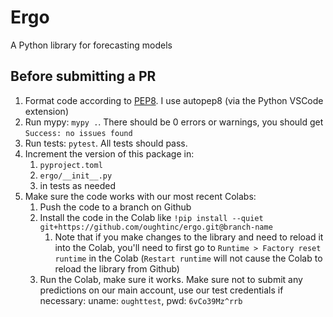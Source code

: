 # Ergo

A Python library for forecasting models

## Before submitting a PR
1. Format code according to [PEP8](https://www.python.org/dev/peps/pep-0008/). I use autopep8 (via the Python VSCode extension)
2. Run mypy: `mypy .`. There should be 0 errors or warnings, you should get `Success: no issues found`
3. Run tests: `pytest`. All tests should pass.
3. Increment the version of this package in:
    1. `pyproject.toml`
    2. `ergo/__init__.py`
    3. in tests as needed
4. Make sure the code works with our most recent Colabs:
    1. Push the code to a branch on Github
    2. Install the code in the Colab like `!pip install --quiet git+https://github.com/oughtinc/ergo.git@branch-name`
        1. Note that if you make changes to the library and need to reload it into the Colab, you'll need to first go to `Runtime > Factory reset runtime` in the Colab (`Restart runtime` will not cause the Colab to reload the library from Github)
    3. Run the Colab, make sure it works. Make sure not to submit any predictions on our main account, use our test credentials if necessary: uname: `oughttest`, pwd: `6vCo39Mz^rrb`

